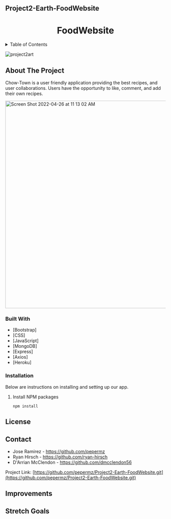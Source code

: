 <!-- # Project2-Earth-FoodWebsite -->
## Project2-Earth-FoodWebsite
<h1 align="center">FoodWebsite</h1>
<!-- TABLE OF CONTENTS -->
<details>
  <summary>Table of Contents</summary>
  <ol>
    <li>
      <a href="#about-the-project">About The Project</a>
      <ul>
        <li><a href="#built-with">Built With</a></li>
      </ul>
    </li>
    <li>
      <a href="#getting-started">Getting Started</a>
      <ul>
        <li><a href="#installation">Installation</a></li>
      </ul>
    </li>
    <li><a href="#contributing">Contributing</a></li>
    <li><a href="#contact">Contact</a></li>
    <li><a href="#Things to Improve">Improvement Goals</a></li>
    <li><a href="#Stretch Goals">Stetch Goals</a></li>
  </ol>
</details>

![project2art](https://user-images.githubusercontent.com/101522627/166264987-b683c348-4e2e-4d16-ab4a-711c8fcc21be.jpg)


<!-- ABOUT THE PROJECT -->
## About The Project
Chow-Town is a user friendly application providing the best recipes, and user collaborations. 
Users have the opportunity to like, comment, and add their own recipes.  


<!-- [![Product Name Screen Shot][product-screenshot]](https://example.com) -->


<img width="650" alt="Screen Shot 2022-04-26 at 11 13 02 AM" src="https://user-images.githubusercontent.com/101522627/165345489-9ddcc246-bd43-40e0-b525-e3445e2c55d2.png">




### Built With

* [Bootstrap]
* [CSS]
* [JavaScript]
* [MongoDB]
* [Express]
* [Axios]
* [Heroku]


### Installation

Below are instructions on installing and setting up our app. 
1. Install NPM packages
   ```
   npm install
   ```


<!-- LICENSE -->
## License

<!-- CONTACT -->
## Contact
* Jose Ramirez - https://github.com/pepermz
* Ryan Hirsch - https://github.com/ryan-hirsch
* D'Arrian McClendon  - https://github.com/dmcclendon56


Project Link: [https://github.com/pepermz/Project2-Earth-FoodWebsite.git](https://github.com/pepermz/Project2-Earth-FoodWebsite.git)





<!-- THINGS TO IMPROVE -->
## Improvements

<!-- STRETCH GOALS -->
## Stretch Goals
